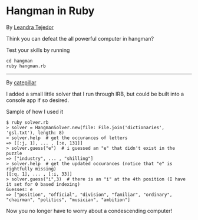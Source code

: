 # Hangman in Ruby
By [Leandra Tejedor](https://github.com/ltejedor)

Think you can defeat the all powerful computer in hangman?

Test your skills by running

```console
cd hangman
ruby hangman.rb
```

*****

By [catepillar](https://github.com/catepillar)

I added a small little solver that I run through IRB, but could be built into a console app if so desired.

Sample of how I used it

```console
$ ruby solver.rb
> solver = HangmanSolver.new(file: File.join('dictionaries', 'gsl.txt'), length: 8)
> solver.help  # get the occurances of letters
=> [[:j, 1], ... , [:e, 131]]
> solver.guess("e")  # i guessed an "e" that didn't exist in the puzzle
=> ["industry", ... , "shilling"]
> solver.help  # get the updated occurances (notice that "e" is rightfully missing)
[[:q, 1], ... , [:i, 33]]
> solver.guess("i",3)  # there is an "i" at the 4th position (I have it set for 0 based indexing)
Guesses: e
=> ["position", "official", "division", "familiar", "ordinary", "chairman", "politics", "musician", "ambition"]
```

Now you no longer have to worry about a condescending computer!

